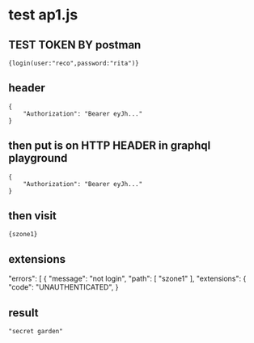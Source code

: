 
# test ap1.js

## TEST TOKEN BY postman 
	
	{login(user:"reco",password:"rita")}

## header

	{
	    "Authorization": "Bearer eyJh..."
	}

## then put is on HTTP HEADER in graphql playground

	{
	    "Authorization": "Bearer eyJh..."
	}

## then visit 

	{szone1}

## extensions

 "errors": [
    {
      "message": "not login",
      "path": [
        "szone1"
      ],
      "extensions": {
        "code": "UNAUTHENTICATED",
    }

## result

	"secret garden"

